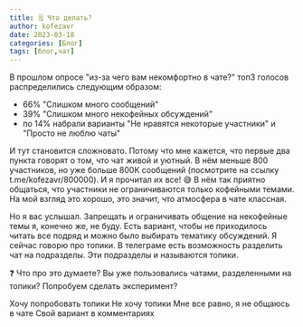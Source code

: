```yaml
---
title: 🗒 Что делать?
author: kofezavr
date: 2023-03-18
categories: [Блог]
tags: [блог,чат]
--- 
```


В прошлом опросе "из-за чего вам некомфортно в чате?" топ3 голосов распределились следующим образом:
- 66% "Слишком много сообщений"
- 39% "Слишком много некофейных обсуждений"
- по 14% набрали варианты "Не нравятся некоторые участники" и "Просто не люблю чаты"

И тут становится сложновато. Потому что мне кажется, что первые два пункта говорят о том, что чат живой и уютный. В нём меньше 800 участников, но уже больше 800К сообщений (посмотрите на ссылку t.me/kofezavr/800000). И я прочитал их все! 😅 В нём так приятно общаться, что участники не ограничиваются только кофейными темами. На мой взгляд это хорошо, это значит, что атмосфера в чате классная. 

Но я вас услышал. Запрещать и ограничивать общение на некофейные темы я, конечно же, не буду. Есть вариант, чтобы не приходилось читать все подряд и можно было выбирать тематику обсуждений. Я сейчас говорю про топики. В телеграме есть возможность разделить чат на подразделы. Эти подразделы и называются топики.

❓ Что про это думаете? Вы уже пользовались чатами, разделенными на топики? Попробуем сделать эксперимент?

Хочу попробовать топики
Не хочу топики
Мне все равно, я не общаюсь в чате
Свой вариант в комментариях



